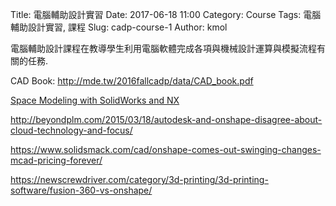 Title: 電腦輔助設計實習
Date: 2017-06-18 11:00
Category: Course
Tags: 電腦輔助設計實習, 課程
Slug: cadp-course-1
Author: kmol

電腦輔助設計課程在教導學生利用電腦軟體完成各項與機械設計運算與模擬流程有關的任務.

<!-- PELICAN_END_SUMMARY -->

CAD Book: <a href="http://mde.tw/2016fallcadp/data/CAD_book.pdf">http://mde.tw/2016fallcadp/data/CAD_book.pdf</a>

<a href="https://link.springer.com/content/pdf/10.1007%2F978-3-319-03862-9.pdf">Space Modeling with SolidWorks and NX</a>

<a href="http://beyondplm.com/2015/03/18/autodesk-and-onshape-disagree-about-cloud-technology-and-focus/">http://beyondplm.com/2015/03/18/autodesk-and-onshape-disagree-about-cloud-technology-and-focus/</a>

<a href="https://www.solidsmack.com/cad/onshape-comes-out-swinging-changes-mcad-pricing-forever/">https://www.solidsmack.com/cad/onshape-comes-out-swinging-changes-mcad-pricing-forever/</a>

<a href="https://newscrewdriver.com/category/3d-printing/3d-printing-software/fusion-360-vs-onshape/">https://newscrewdriver.com/category/3d-printing/3d-printing-software/fusion-360-vs-onshape/</a>
